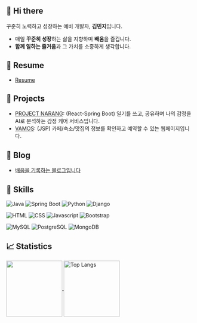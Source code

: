 ## 👋 Hi there 
꾸준히 노력하고 성장하는 예비 개발자, **김민지**입니다.
- 매일 **꾸준히 성장**하는 삶을 지향하며 **배움**을 즐깁니다.
- **함께 일하는 즐거움**과 그 가치를 소중하게 생각합니다.

## 🥽 Resume
- [Resume](https://ohoraming.github.io/my_resume/)

## 🚀 Projects
- [PROJECT NARANG](https://github.com/ohoraming/narang): (React-Spring Boot) 일기를 쓰고, 공유하며 나의 감정을 AI로 분석하는 감정 케어 서비스입니다.
- [VAMOS](https://github.com/ohoraming/jsp_vamos): (JSP) 카페/숙소/맛집의 정보를 확인하고 예약할 수 있는 웹페이지입니다.

## 📒 Blog
- [배움을 기록하는 블로그입니다](https://ohoraming.github.io/)

## 🌱 Skills
![Java](https://img.shields.io/badge/Java-007396?style=for-the-badge&logo=java&logoColor=white)
![Spring Boot](https://img.shields.io/badge/Spring_Boot-6DB33F?style=for-the-badge&logo=springboot&logoColor=white)
![Python](https://img.shields.io/badge/Python-3776AB?style=for-the-badge&logo=python&logoColor=white)
![Django](https://img.shields.io/badge/Django-092E20?style=for-the-badge&logo=django&logoColor=white)


![HTML](https://img.shields.io/badge/HTML5-E34F26?style=for-the-badge&logo=html5&logoColor=white)
![CSS](https://img.shields.io/badge/CSS3-1572B6?&style=for-the-badge&logo=css3&logoColor=white)
![Javascript](https://img.shields.io/badge/JavaScript-F7DF1E?style=for-the-badge&logo=javascript&logoColor=black)
![Bootstrap](https://img.shields.io/badge/Bootstrap-7952B3?&style=for-the-badge&logo=bootstrap&logoColor=white)


![MySQL](https://img.shields.io/badge/MySQL-4479A1?style=for-the-badge&logo=mysql&logoColor=white)
![PostgreSQL](https://img.shields.io/badge/PostgreSQL-4169E1?style=for-the-badge&logo=postgresql&logoColor=white)
![MongoDB](https://img.shields.io/badge/MongoDB-47A248?style=for-the-badge&logo=mongodb&logoColor=white)

## 📈 Statistics
<a href="https://github.com/ohoraming/github-readme-stats">
  <img height="150" align="center" src="https://github-readme-stats.vercel.app/api?username=ohoraming&show_icons=true&theme=radical&locale=kr" />
</a>
<a href="https://github.com/ohoraming/github-readme-stats">
  <img height="150" align="center" alt="Top Langs" src="https://github-readme-stats.vercel.app/api/top-langs/?username=ohoraming&layout=compact&theme=radical&locale=kr" />
</a>
